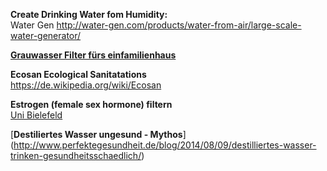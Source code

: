 **Create Drinking Water fom Humidity:**  
Water Gen
http://water-gen.com/products/water-from-air/large-scale-water-generator/
  
  
[**Grauwasser Filter fürs einfamilienhaus**](http://www.regenfaenger.ch/shop/webshop-rain/regenwasser-aufbereitung/aqualoop-wasseraufbereitung-und-grauwasserrecycling-fur-das-einfamilienhaus.html)
  
**Ecosan Ecological Sanitatations**  
https://de.wikipedia.org/wiki/Ecosan
  
  
**Estrogen (female sex hormone) filtern**  
[Uni Bielefeld](http://ekvv.uni-bielefeld.de/blog/uniaktuell/entry/östrogen_aus_trinkwasser_entfernen)
  
  
  
[**Destiliertes Wasser ungesund - Mythos**]  
(http://www.perfektegesundheit.de/blog/2014/08/09/destilliertes-wasser-trinken-gesundheitsschaedlich/)
